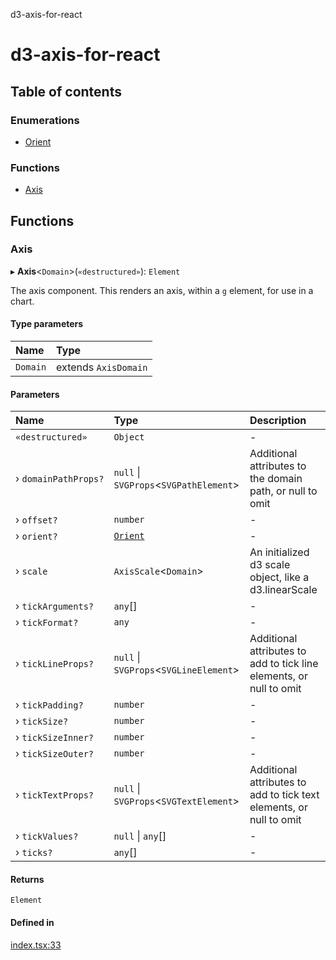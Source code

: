 d3-axis-for-react

# d3-axis-for-react

## Table of contents

### Enumerations

- [Orient](enums/Orient.md)

### Functions

- [Axis](README.md#axis)

## Functions

### Axis

▸ **Axis**<`Domain`\>(`«destructured»`): `Element`

The axis component. This renders an axis, within a
`g` element, for use in a chart.

#### Type parameters

| Name | Type |
| :------ | :------ |
| `Domain` | extends `AxisDomain` |

#### Parameters

| Name | Type | Description |
| :------ | :------ | :------ |
| `«destructured»` | `Object` | - |
| › `domainPathProps?` | ``null`` \| `SVGProps`<`SVGPathElement`\> | Additional attributes to the domain path, or null to omit |
| › `offset?` | `number` | - |
| › `orient?` | [`Orient`](enums/Orient.md) | - |
| › `scale` | `AxisScale`<`Domain`\> | An initialized d3 scale object, like a d3.linearScale |
| › `tickArguments?` | `any`[] | - |
| › `tickFormat?` | `any` | - |
| › `tickLineProps?` | ``null`` \| `SVGProps`<`SVGLineElement`\> | Additional attributes to add to tick line elements, or null to omit |
| › `tickPadding?` | `number` | - |
| › `tickSize?` | `number` | - |
| › `tickSizeInner?` | `number` | - |
| › `tickSizeOuter?` | `number` | - |
| › `tickTextProps?` | ``null`` \| `SVGProps`<`SVGTextElement`\> | Additional attributes to add to tick text elements, or null to omit |
| › `tickValues?` | ``null`` \| `any`[] | - |
| › `ticks?` | `any`[] | - |

#### Returns

`Element`

#### Defined in

[index.tsx:33](https://github.com/krstrprprvr/d3-axis-for-react/blob/7123c8d/src/index.tsx#L33)

